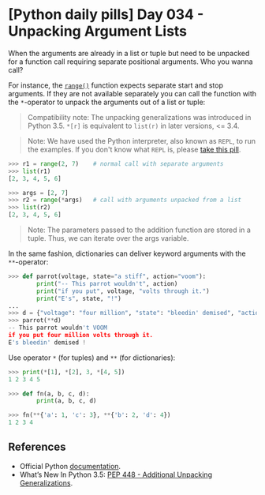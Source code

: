 # [Python daily pills] Day 034 - Unpacking Argument Lists

When the arguments are already in a list or tuple but need to be unpacked for a function call requiring separate positional arguments. Who you wanna call?

For instance, the [`range()`](../day-028) function expects separate start and stop arguments. If they are not available separately you can call the function with the `*`-operator to unpack the arguments out of a list or tuple:

> Compatibility note: The unpacking generalizations was introduced in Python 3.5. `*[r]` is equivalent  to `list(r)` in later versions, <= 3.4.

> Note: We have used the Python interpreter, also known as `REPL`, to run the examples. If you don't know what `REPL` is, please [take this pill](../day-005).

```python
>>> r1 = range(2, 7)    # normal call with separate arguments
>>> list(r1)
[2, 3, 4, 5, 6]

>>> args = [2, 7]
>>> r2 = range(*args)   # call with arguments unpacked from a list
>>> list(r2)
[2, 3, 4, 5, 6]
```

> Note: The parameters passed to the addition function are stored in a tuple. Thus, we can iterate over the args variable.

In the same fashion, dictionaries can deliver keyword arguments with the `**`-operator:

```python
>>> def parrot(voltage, state="a stiff", action="voom"):
        print("-- This parrot wouldn't", action)
        print("if you put", voltage, "volts through it.")
        print("E's", state, "!")
...
>>> d = {"voltage": "four million", "state": "bleedin' demised", "action": "VOOM"}
>>> parrot(**d)
-- This parrot wouldn't VOOM
if you put four million volts through it.
E's bleedin' demised !
```

Use operator `*` (for tuples) and `**` (for dictionaries):

```python
>>> print(*[1], *[2], 3, *[4, 5])
1 2 3 4 5

>>> def fn(a, b, c, d):
        print(a, b, c, d)

>>> fn(**{'a': 1, 'c': 3}, **{'b': 2, 'd': 4})
1 2 3 4
```

## References

- Official Python [documentation](https://docs.python.org/2/tutorial/controlflow.html#unpacking-argument-lists).
- What’s New In Python 3.5: [PEP 448 - Additional Unpacking Generalizations](https://docs.python.org/3/whatsnew/3.5.html#whatsnew-pep-448).

